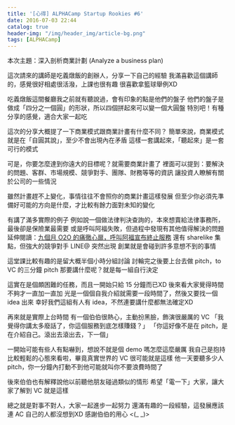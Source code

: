 ```yaml
---
title: '[心得] ALPHACamp Startup Rookies #6'
date: 2016-07-03 22:44
catalog: true
header-img: "/img/header_img/article-bg.png"
tags: [ALPHACamp]
---
```

本次主題：深入剖析商業計劃 (Analyze a business plan)

這次請來的講師是吃義燉飯的創辦人，分享一下自己的經驗
我滿喜歡這個講師的，感覺很好相處很活潑，上課也很有趣
很喜歡拿籃球舉例XD

吃義燉飯這間餐廳我之前就有聽說過，會有印象的點是他們的盤子
他們的盤子是做成「四分之一個圓」的形狀，所以四個拼起來可以變一個大圓盤
特別吧！有種分享的感覺，適合大家一起吃

這次的分享大概提了一下商業模式跟商業計畫有什麼不同？
簡單來說，商業模式就是在「自圓其說」，至少不會出現內在矛盾
這樣一套講起來，「聽起來」是一套可行的模式

可是，你要怎麼達到你遠大的目標呢？就需要商業計畫了
裡面可以提到：要解決的問題、客群、市場規模、競爭對手、團隊、財務等等的資訊
讓投資人瞭解有關於公司的一些情況

雖然計畫趕不上變化，事情往往不會照你的商業計畫這樣發展
但至少你必須先準備好可能的方向是什麼，才比較有餘力面對未知的變化

有講了滿多實際的例子
例如說一個做法律判決查詢的，本來想賣給法律事務所，最後卻是保險業最需要
或是呼叫阿福失敗，但過程中發現有其他值得解決的問題
延伸閱讀：[九個月 O2O 的痛徹心扉，呼叫阿福宣布終止服務](https://blog.alphacamp.co/2015/12/28/%E4%B9%9D%E5%80%8B%E6%9C%88-o2o-%E7%9A%84%E7%97%9B%E5%BE%B9%E5%BF%83%E6%89%89%EF%BC%8C%E5%91%BC%E5%8F%AB%E9%98%BF%E7%A6%8F%E5%AE%A3%E5%B8%83%E7%B5%82%E6%AD%A2%E6%9C%8D%E5%8B%99/)
還有 sharelike 集點，但強大的競爭對手 LINE@ 突然出現
創業就是會碰到許多意想不到的事情

這堂課比較有趣的是留大概半個小時分組討論
討輪完之後要上台去做 pitch，to VC 的三分鐘 pitch
那要講什麼呢？就是每一組自行決定

這實在是個頗困難的任務，而且一開始只給 15 分鐘而已XD
後來看大家覺得時間不夠才一直加一直加
光是一個個自我介紹就需要一段時間了，然後又要找一個 idea 出來
幸好我們這組有人有 idea，不然連要講什麼都無法確定XD

再來就是實際上台時間
有一個伯伯很熱心，主動扮黑臉，飾演很嚴厲的 VC
「我覺得你講太多廢話了，你這個服務到底怎樣賺錢？」
「你這好像不是在 pitch，是在介紹自己。滾出去滾出去，下一個」

一開始可能有些人有點嚇到，想說不就是個 demo 嗎怎麼這麼嚴厲
我自己是抱持比較輕鬆的心態來看啦，畢竟真實世界的 VC 很可能就是這樣
他一天要聽多少人 pitch，你一分鐘內打動不到他可能就叫你不要浪費時間了

後來伯伯也有解釋說他以前聽他朋友碰過類似的情形
希望「電一下」大家，讓大家了解到 VC 就是這樣

總之就是對事不對人，大家一起進步一起努力
還滿有趣的一段經驗，這發展應該連 AC 自己的人都沒想到XD
感謝伯伯的用心 <(_ _)>